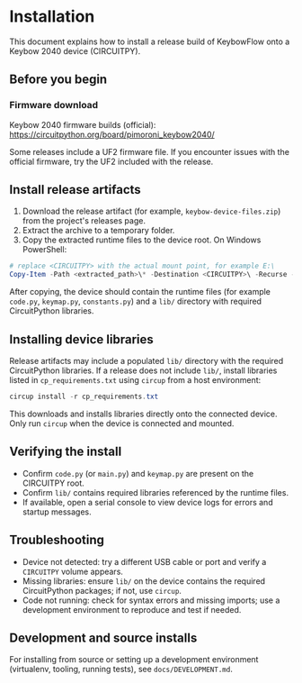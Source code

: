 # Installation

This document explains how to install a release build of KeybowFlow onto a Keybow 2040 device (CIRCUITPY).

## Before you begin

### Firmware download

Keybow 2040 firmware builds (official): https://circuitpython.org/board/pimoroni_keybow2040/

Some releases include a UF2 firmware file. If you encounter issues with the official firmware, try the UF2 included with the release.

## Install release artifacts

1. Download the release artifact (for example, `keybow-device-files.zip`) from the project's releases page.
2. Extract the archive to a temporary folder.
3. Copy the extracted runtime files to the device root. On Windows PowerShell:

```powershell
# replace <CIRCUITPY> with the actual mount point, for example E:\
Copy-Item -Path <extracted_path>\* -Destination <CIRCUITPY>\ -Recurse -Force
```

After copying, the device should contain the runtime files (for example `code.py`, `keymap.py`, `constants.py`) and a `lib/` directory with required CircuitPython libraries.

## Installing device libraries

Release artifacts may include a populated `lib/` directory with the required CircuitPython libraries. If a release does not include `lib/`, install libraries listed in `cp_requirements.txt` using `circup` from a host environment:

```powershell
circup install -r cp_requirements.txt
```

This downloads and installs libraries directly onto the connected device. Only run `circup` when the device is connected and mounted.

## Verifying the install

- Confirm `code.py` (or `main.py`) and `keymap.py` are present on the CIRCUITPY root.
- Confirm `lib/` contains required libraries referenced by the runtime files.
- If available, open a serial console to view device logs for errors and startup messages.

## Troubleshooting

- Device not detected: try a different USB cable or port and verify a `CIRCUITPY` volume appears.
- Missing libraries: ensure `lib/` on the device contains the required CircuitPython packages; if not, use `circup`.
- Code not running: check for syntax errors and missing imports; use a development environment to reproduce and test if needed.

## Development and source installs

For installing from source or setting up a development environment (virtualenv, tooling, running tests), see `docs/DEVELOPMENT.md`.
